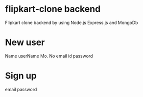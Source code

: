 # flipkart-clone backend

Flipkart clone backend by using Node.js Express.js and MongoDb

# New user

Name
userName
Mo. No
email id
password

# Sign up

email
password
